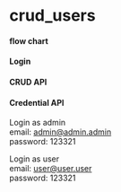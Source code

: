 # crud_users

#### flow chart  
#### Login
 
#### CRUD API

#### Credential API
 Login as admin \
 email: admin@admin.admin \
 password: 123321
 
 Login as user \
 email: user@user.user \
 password: 123321
 
